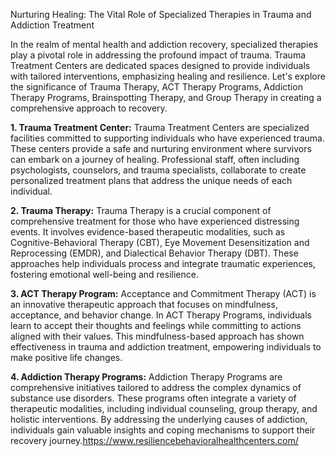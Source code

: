 Nurturing Healing: The Vital Role of Specialized Therapies in Trauma and Addiction Treatment

In the realm of mental health and addiction recovery, specialized therapies play a pivotal role in addressing the profound impact of trauma. Trauma Treatment Centers are dedicated spaces designed to provide individuals with tailored interventions, emphasizing healing and resilience. Let's explore the significance of Trauma Therapy, ACT Therapy Programs, Addiction Therapy Programs, Brainspotting Therapy, and Group Therapy in creating a comprehensive approach to recovery.

**1. Trauma Treatment Center:**
Trauma Treatment Centers are specialized facilities committed to supporting individuals who have experienced trauma. These centers provide a safe and nurturing environment where survivors can embark on a journey of healing. Professional staff, often including psychologists, counselors, and trauma specialists, collaborate to create personalized treatment plans that address the unique needs of each individual.

**2. Trauma Therapy:**
Trauma Therapy is a crucial component of comprehensive treatment for those who have experienced distressing events. It involves evidence-based therapeutic modalities, such as Cognitive-Behavioral Therapy (CBT), Eye Movement Desensitization and Reprocessing (EMDR), and Dialectical Behavior Therapy (DBT). These approaches help individuals process and integrate traumatic experiences, fostering emotional well-being and resilience.

**3. ACT Therapy Program:**
Acceptance and Commitment Therapy (ACT) is an innovative therapeutic approach that focuses on mindfulness, acceptance, and behavior change. In ACT Therapy Programs, individuals learn to accept their thoughts and feelings while committing to actions aligned with their values. This mindfulness-based approach has shown effectiveness in trauma and addiction treatment, empowering individuals to make positive life changes.

**4. Addiction Therapy Programs:**
Addiction Therapy Programs are comprehensive initiatives tailored to address the complex dynamics of substance use disorders. These programs often integrate a variety of therapeutic modalities, including individual counseling, group therapy, and holistic interventions. By addressing the underlying causes of addiction, individuals gain valuable insights and coping mechanisms to support their recovery journey.https://www.resiliencebehavioralhealthcenters.com/
